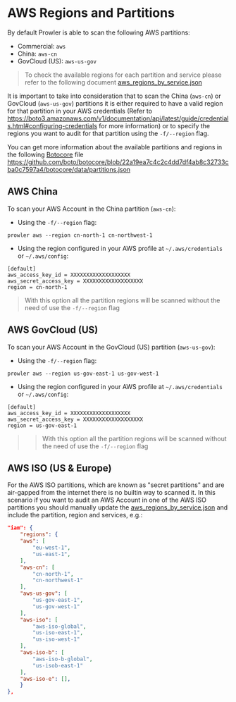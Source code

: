 # AWS Regions and Partitions

By default Prowler is able to scan the following AWS partitions:
- Commercial: `aws`
- China: `aws-cn`
- GovCloud (US): `aws-us-gov`

> To check the available regions for each partition and service please refer to the following document [aws_regions_by_service.json](https://github.com/prowler-cloud/prowler/blob/master/prowler/providers/aws/aws_regions_by_service.json)

It is important to take into consideration that to scan the China (`aws-cn`) or GovCloud (`aws-us-gov`) partitions it is either required to have a valid region for that partition in your AWS credentials (Refer to https://boto3.amazonaws.com/v1/documentation/api/latest/guide/credentials.html#configuring-credentials for more information) or to specify the regions you want to audit for that partition using the `-f/--region` flag.

You can get more information about the available partitions and regions in the following [Botocore](https://github.com/boto/botocore) file https://github.com/boto/botocore/blob/22a19ea7c4c2c4dd7df4ab8c32733cba0c7597a4/botocore/data/partitions.json
## AWS China

To scan your AWS Account in the China partition (`aws-cn`):

- Using the `-f/--region` flag:
```
prowler aws --region cn-north-1 cn-northwest-1
```
- Using the region configured in your AWS profile at `~/.aws/credentials` or `~/.aws/config`:
```
[default]
aws_access_key_id = XXXXXXXXXXXXXXXXXXX
aws_secret_access_key = XXXXXXXXXXXXXXXXXXX
region = cn-north-1
```
> With this option all the partition regions will be scanned without the need of use the `-f/--region` flag


## AWS GovCloud (US)

To scan your AWS Account in the GovCloud (US) partition (`aws-us-gov`):

- Using the `-f/--region` flag:
```
prowler aws --region us-gov-east-1 us-gov-west-1
```
- Using the region configured in your AWS profile at `~/.aws/credentials` or `~/.aws/config`:
```
[default]
aws_access_key_id = XXXXXXXXXXXXXXXXXXX
aws_secret_access_key = XXXXXXXXXXXXXXXXXXX
region = us-gov-east-1
```
>> With this option all the partition regions will be scanned without the need of use the `-f/--region` flag


## AWS ISO (US & Europe)

For the AWS ISO partitions, which are known as "secret partitions" and are air-gapped from the internet there is no builtin way to scanned it. In this scenario if you want to audit an AWS Account in one of the AWS ISO partitions you should manually update the [aws_regions_by_service.json](https://github.com/prowler-cloud/prowler/blob/master/prowler/providers/aws/aws_regions_by_service.json) and include the partition, region and services, e.g.:
```json
"iam": {
    "regions": {
    "aws": [
        "eu-west-1",
        "us-east-1",
    ],
    "aws-cn": [
        "cn-north-1",
        "cn-northwest-1"
    ],
    "aws-us-gov": [
        "us-gov-east-1",
        "us-gov-west-1"
    ],
    "aws-iso": [
        "aws-iso-global",
        "us-iso-east-1",
        "us-iso-west-1"
    ],
    "aws-iso-b": [
        "aws-iso-b-global",
        "us-isob-east-1"
    ],
    "aws-iso-e": [],
    }
},
```
